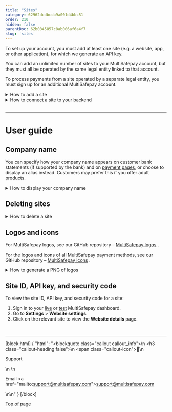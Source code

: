 ```yaml
---
title: "Sites"
category: 62962dcdbccb9a001d4bbc81
order: 210
hidden: false
parentDoc: 62b0845857c8ab006af6a4f7
slug: 'sites'
---
```


To set up your account, you must add at least one site (e.g. a website, app, or other application), for which we generate an API key. 

You can add an unlimited number of sites to your MultiSafepay account, but they must all be operated by the same legal entity linked to that account.

To process payments from a site operated by a separate legal entity, you must sign up for an additional MultiSafepay account.

<details id="how-to-add-a-site">
<summary>How to add a site</summary>
<br>

1. Sign in to your <a href="https://merchant.multisafepay.com" target="_blank">MultiSafepay dashboard</a> <i class="fa fa-external-link" style="font-size:12px;color:#8b929e"></i>. 
2. Go to **Settings** > **Website settings**.
3. Click **Quick add site**.
    - From the **Category** list, select what type of products or services your site sells.
    - In the **Description** field, enter the site name.  
    **Note:** If relevant, this is displayed on MultiSafepay payment pages and the customer’s bank statement.
    - In the **Base URL** field, add the site’s URL. This must be the URL where you receive payments.
    - If you want to receive [status updates](/docs/payment-statuses/) via webhook, in the **Notification URL** field, enter a URL for us to send them to.
4. Click **Save**.
    A **Website settings** page for the new site displays, which you can configure as needed. 
</details>

<details id="how-to-connect-to-backend">
<summary>How to connect a site to your backend</summary>
<br>

To connect a site to your <<glossary:backend>>, enter the required details: 

- Most [ready-made integrations](/docs/our-integrations/): Your [site ID, API key, and security code](#site-id-api-key-and-security-code), and account ID (top-right corner of your dashboard)  
- Self-made integrations: Your [site API key](#site-id-api-key-and-security-code)

To validate the connection, [place a test order](/docs/testing/).

</details>
<br>

___

# User guide

## Company name
You can specify how your company name appears on customer bank statements (if supported by the bank) and on [payment pages](/docs/payment-pages/), or choose to display an alias instead. Customers may prefer this if you offer adult products.

<details id="how-to-display-company-name">
<summary>How to display your company name</summary>
<br>

To set how your company name displays, follow these steps:

1. Sign in to your <a href="https://merchant.multisafepay.com" target="_blank">MultiSafepay dashboard</a> <i class="fa fa-external-link" style="font-size:12px;color:#8b929e"></i>.
2. Go to **Settings** > **Website settings**.
3. In the **Name** field, enter the name to display (maximum 35 characters).
4. Click **Save**.

</details>

## Deleting sites

<details id="how-to-delete-site">
<summary>How to delete a site</summary>
<br>

To delete a site from your account, follow these steps:

1. Sign in to your MultiSafepay dashboard.
2. Go to **Settings** > **Website settings**.
3. For the site you want to delete, click the green **Enabled** button in the right most column.
4. In the **Disable payments** dialog, click **Delete**.

</details>

## Logos and icons

For MultiSafepay logos, see our GitHub repository – <a href="https://github.com/MultiSafepay/MultiSafepay-logos" target="_blank">MultiSafepay logos</a> <i class="fa fa-external-link" style="font-size:12px;color:#8b929e"></i>.

For the logos and icons of all MultiSafepay payment methods, see our GitHub repository – <a href="https://github.com/MultiSafepay/MultiSafepay-icons" target="_blank">MultiSafepay icons</a> <i class="fa fa-external-link" style="font-size:12px;color:#8b929e"></i>.

<details id="how-to-generate-logo-png">
<summary>How to generate a PNG of logos</summary>
<br>

To generate a portable network graphic (PNG) of a payment method logo to display on your site, follow these steps:

1. Sign in to your <a href="https://merchant.multisafepay.com" target="_blank">MultiSafepay dashboard</a> <i class="fa fa-external-link" style="font-size:12px;color:#8b929e"></i>.
2. Go to **Tools** > **Payment logo designer**.
3. Select a layout template.
4. From the **Select elements** window, select the logos you want to include.
5. Under **Result logo**, check the preview. 
6. Under **Order icons**, you can:  
    - Drag and drop logos to change the order in which they display.
    - Remove logos by clicking **Remove**.
7. When you are happy with the preview, to generate the PNG image, click **Download**. 

</details>

## Site ID, API key, and security code

To view the site ID, API key, and security code for a site:

1. Sign in to your <a href="https://merchant.multisafepay.com" target="_blank">live</a> <i class="fa fa-external-link" style="font-size:12px;color:#8b929e"></i> or <a href="https://testmerchant.multisafepay.com" target="_blank">test</a> <i class="fa fa-external-link" style="font-size:12px;color:#8b929e"></i> MultiSafepay dashboard.
2. Go to **Settings** > **Website settings**.
3. Click on the relevant site to view the **Website details** page.
<br>

---

[block:html]
{
  "html": "<blockquote class=\"callout callout_info\">\n    <h3 class=\"callout-heading false\">\n        <span class=\"callout-icon\">💬</span>\n        <p>Support</p>\n    </h3>\n    <p>Email <a href=\"mailto:support@multisafepay.com\">support@multisafepay.com</a></p>\n</blockquote>\n"
}
[/block]

[Top of page](#)